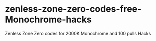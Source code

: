 # zenless-zone-zero-codes-free-Monochrome-hacks
Zenless Zone Zero codes for 2000K Monochrome and 100 pulls Hacks
